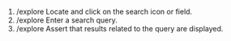1. /explore Locate and click on the search icon or field.
2. /explore Enter a search query.
3. /explore Assert that results related to the query are displayed.